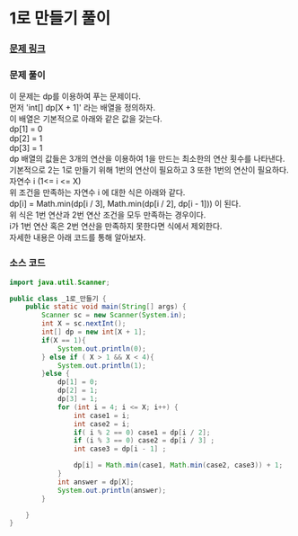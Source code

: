 # 1로 만들기 풀이

### [문제 링크](https://www.acmicpc.net/problem/1463)


### 문제 풀이
이 문제는 dp를 이용하여 푸는 문제이다.</br>
먼저 'int[] dp[X + 1]' 라는 배열을 정의하자. </br>
이 배열은 기본적으로 아래와 같은 값을 갖는다.  </br>
dp[1] = 0  </br>
dp[2] = 1  </br>
dp[3] = 1 </br>
dp 배열의 값들은 3개의 연산을 이용하여 1을 만드는 최소한의 연산 횟수를 나타낸다. </br>
기본적으로 2는 1로 만들기 위해 1번의 연산이 필요하고 3 또한 1번의 연산이 필요하다.  </br>
자연수 i (1<= i <= X) </br>
위 조건을 만족하는 자연수 i 에 대한 식은 아래와 같다. </br>
dp[i] = Math.min(dp[i / 3], Math.min(dp[i / 2], dp[i - 1])) 이 된다. </br>
위 식은 1번 연산과 2번 연산 조건을 모두 만족하는 경우이다.  </br>
i가 1번 연산 혹은 2번 연산을 만족하지 못한다면 식에서 제외한다. </br>
자세한 내용은 아래 코드를 통해 알아보자. </br>


### 소스 코드
```java
import java.util.Scanner;

public class _1로_만들기 {
    public static void main(String[] args) {
        Scanner sc = new Scanner(System.in);
        int X = sc.nextInt();
        int[] dp = new int[X + 1];
        if(X == 1){
            System.out.println(0);
        } else if ( X > 1 && X < 4){
            System.out.println(1);
        }else {
            dp[1] = 0;
            dp[2] = 1;
            dp[3] = 1;
            for (int i = 4; i <= X; i++) {
                int case1 = i;
                int case2 = i;
                if( i % 2 == 0) case1 = dp[i / 2];
                if (i % 3 == 0) case2 = dp[i / 3] ;
                int case3 = dp[i - 1] ;

                dp[i] = Math.min(case1, Math.min(case2, case3)) + 1;
            }
            int answer = dp[X];
            System.out.println(answer);
        }

    }
}

```